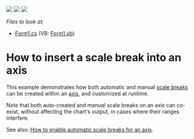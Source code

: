 <!-- default badges list -->
![](https://img.shields.io/endpoint?url=https://codecentral.devexpress.com/api/v1/VersionRange/128575036/14.2.3%2B)
[![](https://img.shields.io/badge/Open_in_DevExpress_Support_Center-FF7200?style=flat-square&logo=DevExpress&logoColor=white)](https://supportcenter.devexpress.com/ticket/details/E1493)
[![](https://img.shields.io/badge/📖_How_to_use_DevExpress_Examples-e9f6fc?style=flat-square)](https://docs.devexpress.com/GeneralInformation/403183)
<!-- default badges end -->
<!-- default file list -->
*Files to look at*:

* [Form1.cs](./CS/UseScaleBreaks/Form1.cs) (VB: [Form1.vb](./VB/UseScaleBreaks/Form1.vb))
<!-- default file list end -->
# How to insert a scale break into an axis

This example demonstrates how both automatic and manual [scale breaks](https://docs.devexpress.com/WindowsForms/6232/controls-and-libraries/chart-control/axes/scale-breaks?p=netframework) can be created within an [axis](https://docs.devexpress.com/WindowsForms/5779/controls-and-libraries/chart-control/diagram/axes?p=netframework), and customized at runtime.

Note that both auto-created and manual scale breaks on an axis can co-exist, without affecting the chart's output, in cases where their ranges interfere.

See also: [How to enable automatic scale breaks for an axis](https://docs.devexpress.com/WindowsForms/6752/controls-and-libraries/chart-control/examples/chart-elements/how-to-enable-automatic-scale-breaks-for-an-axis?p=netframework).
